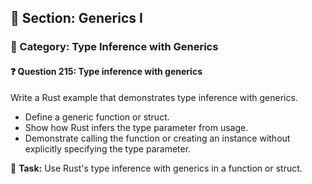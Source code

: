 ## 📘 Section: Generics I  
### 🔹 Category: Type Inference with Generics  
#### ❓ Question 215: Type inference with generics

Write a Rust example that demonstrates type inference with generics.

- Define a generic function or struct.
- Show how Rust infers the type parameter from usage.
- Demonstrate calling the function or creating an instance without explicitly specifying the type parameter.

🔧 **Task:** Use Rust's type inference with generics in a function or struct.
